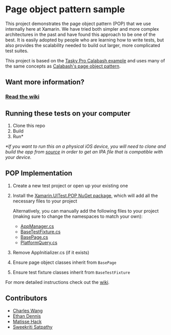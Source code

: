 # Page object pattern sample

This project demonstrates the page object pattern (POP) that we use internally here at Xamarin. We have tried both simpler and more complex architectures in the past and have found this approach to be one of the best. It is easily adopted by people who are learning how to write tests, but also provides the scalability needed to build out larger, more complicated test suites.

This project is based on the [Tasky Pro Calabash example](https://developer.xamarin.com/samples/test-cloud/TaskyPro/TaskyPro-Calabash/) and uses many of the same concepts as [Calabash's page object pattern](https://developer.xamarin.com/guides/testcloud/calabash/xplat-best-practices/).

## Want more information?

### [Read the wiki](https://github.com/xamarin-automation-service/uitest-pop-example/wiki)

## Running these tests on your computer

1. Clone this repo
1. Build
1. Run*

_*If you want to run this on a physical iOS device, you will need to clone and build the app from [source](https://developer.xamarin.com/samples/test-cloud/TaskyPro/TaskyPro-Calabash/) in order to get an IPA file that is compatible with your device._

## POP Implementation

1. Create a new test project or open up your existing one

1. Install the [Xamarin.UITest.POP NuGet package](https://www.nuget.org/packages/Xamarin.UITest.POP), which will add all the necessary files to your project

    Alternatively, you can manually add the following files to your project (making sure to change the namespaces to match your own):
    * [AppManager.cs](Xamarin.UITest.POPSample/AppManager.cs)
    * [BaseTestFixture.cs](Xamarin.UITest.POPSample/BaseTestFixture.cs)
    * [BasePage.cs](Xamarin.UITest.POPSample/BasePage.cs)
    * [PlatformQuery.cs](Xamarin.UITest.POPSample/PlatformQuery.cs)

1. Remove AppInitializer.cs (if it exists)

1. Ensure page object classes inherit from `BasePage`

1. Ensure test fixture classes inherit from `BaseTestFixture`

For more detailed instructions check out the [wiki](https://github.com/xamarin-automation-service/uitest-pop-example/wiki/POP-Implementation).

## Contributors

* [Charles Wang](https://github.com/chawang)
* [Ethan Dennis](https://github.com/erdennis13)
* [Matisse Hack](https://github.com/MatisseHack)
* [Sweekriti Satpathy](https://github.com/Sweekriti91)
